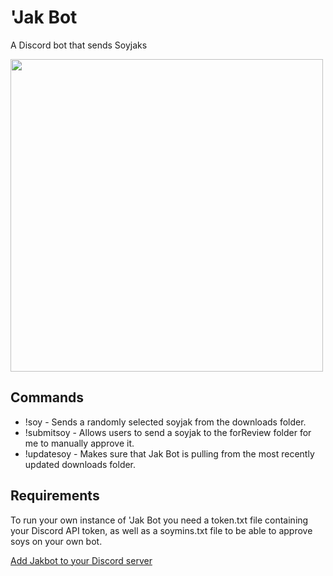 # 'Jak Bot
A Discord bot that sends Soyjaks

<img src="https://github.com/user-attachments/assets/f98e399f-8922-45ce-ad70-c259d8fe6ef5" width=500>

## Commands
* !soy - Sends a randomly selected soyjak from the downloads folder.
* !submitsoy - Allows users to send a soyjak to the forReview folder for me to manually approve it.
* !updatesoy - Makes sure that Jak Bot is pulling from the most recently updated downloads folder.

## Requirements
To run your own instance of 'Jak Bot you need a token.txt file containing your Discord API token, as well as a soymins.txt file to be able to approve soys on your own bot.

<a href="https://discord.com/oauth2/authorize?client_id=1069137930578309131&permissions=40001215123008&scope=bot">Add Jakbot to your Discord server</a>
